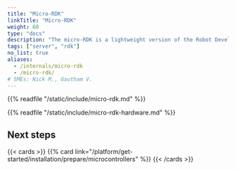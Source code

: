 ```yaml
---
title: "Micro-RDK"
linkTitle: "Micro-RDK"
weight: 60
type: "docs"
description: "The micro-RDK is a lightweight version of the Robot Development Kit which can run on resource-limited embedded systems."
tags: ["server", "rdk"]
no_list: true
aliases:
  - /internals/micro-rdk
  - /micro-rdk/
# SMEs: Nick M., Gautham V.
---
```


{{% readfile "/static/include/micro-rdk.md" %}}

{{% readfile "/static/include/micro-rdk-hardware.md" %}}

## Next steps

{{< cards >}}
{{% card link="/platform/get-started/installation/prepare/microcontrollers" %}}
{{< /cards >}}
